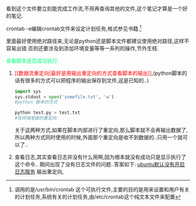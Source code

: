 看到这个文件要立刻能完成工作流,不用再查询其他的文件,这个笔记才算是一个好的笔记.

crontab -e编辑crontab文件来设定计划任务,格式参见书籍.[^crontab命令的文件]

[^crontab命令的文件]: 调用的是/usr/bin/crontab 这个可执行文件,主要的目的是用来设置和用户有关的计划任务,系统有关的计划任务,由/etc/crontab这个纯文本文件来配置

里面最好使用绝对路径来,无论是python还是脚本文件都建议使用绝对路径,这样不容易出错.否则还要涉及到添加环境变量等等一系列的操作,节外生枝.

<font color = '#00ff7b'> 查看脚本是否成功执行: </font>
1. <font color = 'red'> [[数据流重定向|最好是用输出重定向的方式查看脚本的输出]]</font>,(python脚本的话有很多的方式可以把程序的输出保存到文件,这是已知的..)
	 ```python 
	import sys
	sys.stdout = open('somefile.txt', 'w')
	#python 脚本的方式
	 ````
	 
	 ```sh
	 python test.py > test.txt
	 #在终端里面的重定向
	 ```
	 
	 关于这两种方式,如果在脚本内部进行了重定向,那么脚本就不会再输出数据了,所以两种方式同时使用的时候,外面那个重定向是收不到数据的..只用一个就可以了..
2. 查看日志,其实查看日志并没有什么用啊,因为根本就没有成功只是显示执行了这个命令..
	期间出现了没有日志文件的问题..答案如下:
	[ubuntu默认没有开启日志服务](https://www.cnblogs.com/aididiao/p/12012137.html)
输出重定向,
